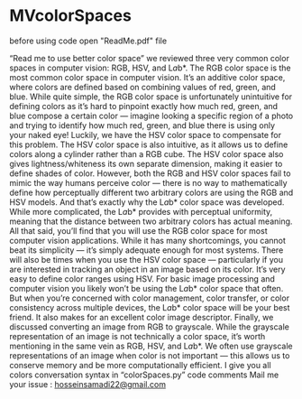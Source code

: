 # MVcolorSpaces
before using code open "ReadMe.pdf" file


“Read me to use better color space”
we reviewed three very common color spaces in computer vision: RGB, HSV, and L*a*b*.
The RGB color space is the most common color space in computer vision. It’s an additive color space, where colors are defined based on combining values of red, green, and blue.
While quite simple, the RGB color space is unfortunately unintuitive for defining colors as it’s hard to pinpoint exactly how much red, green, and blue compose a certain color — imagine looking a specific region of a photo and trying to identify how much red, green, and blue there is using only your naked eye!
Luckily, we have the HSV color space to compensate for this problem. The HSV color space is also intuitive, as it allows us to define colors along a cylinder rather than a RGB cube. The HSV color space also gives lightness/whiteness its own separate dimension, making it easier to define shades of color.
However, both the RGB and HSV color spaces fail to mimic the way humans perceive color — there is no way to mathematically define how perceptually different two arbitrary colors are using the RGB and HSV models.
And that’s exactly why the L*a*b* color space was developed. While more complicated, the L*a*b* provides with perceptual uniformity, meaning that the distance between two arbitrary colors has actual meaning.
All that said, you’ll find that you will use the RGB color space for most computer vision applications. While it has many shortcomings, you cannot beat its simplicity — it’s simply adequate enough for most systems.
There will also be times when you use the HSV color space — particularly if you are interested in tracking an object in an image based on its color. It’s very easy to define color ranges using HSV.
For basic image processing and computer vision you likely won’t be using the L*a*b* color space that often. But when you’re concerned with color management, color transfer, or color consistency across multiple devices, the L*a*b* color space will be your best friend. It also makes for an excellent color image descriptor.
Finally, we discussed converting an image from RGB to grayscale. While the grayscale representation of an image is not technically a color space, it’s worth mentioning in the same vein as RGB, HSV, and L*a*b*. We often use grayscale representations of an image when color is not important — this allows us to conserve memory and be more computationally efficient.
I give you all colors conversation syntax in “colorSpaces.py” code comments 
Mail me your issue		 : 	hosseinsamadi22@gmail.com 
